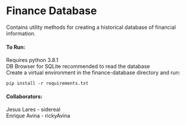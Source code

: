 # Finance Database
Contains utility methods for creating a historical database of financial 
information. 
   
#### To Run:
Requires python 3.8.1  
DB Browser for SQLite recommended to read the database  
Create a virtual environment in the finance-database directory and run:
    
    pip install -r requirements.txt

#### Collaborators:
Jesus Lares - sidereal  
Enrique Avina - rickyAvina